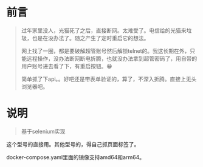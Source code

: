 # 前言
> 过年家里没人，光猫死了之后，直接断网。太难受了。电信给的光猫来垃圾，也是在没办法了。随之产生了定时重启它的想法。
> 
> 网上找了一圈，都是要破解超管账号然后解锁telnet的。我这长期在外，只能远程操作，没办法断网断电折腾，也就没办法拿到超管密码了，用自带的用户账号进去看了下，有重启按钮。😁
> 
> 简单抓了下api。。好吧还是带表单验证的，算了，不深入折腾。直接上无头浏览器吧。

# 说明
> 基于selenium实现

这个型号的直接用。其他型号的，得自己抓页面标签了。

docker-compose.yaml里面的镜像支持amd64和arm64。